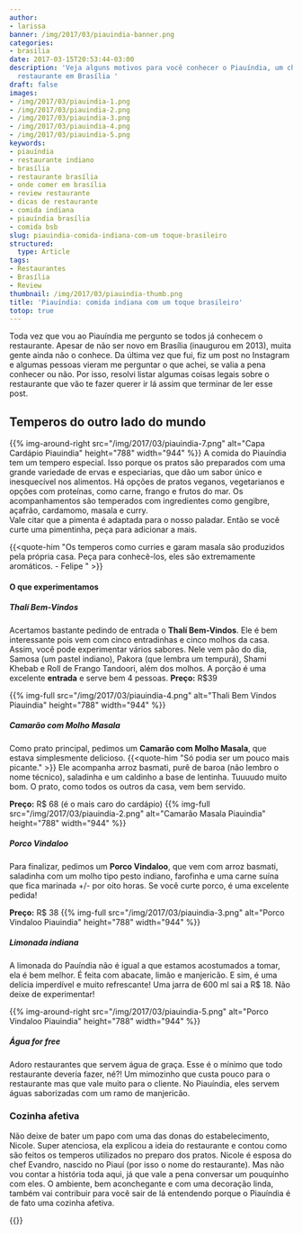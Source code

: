```yaml
---
author:
- larissa
banner: /img/2017/03/piauindia-banner.png
categories:
- brasilia
date: 2017-03-15T20:53:44-03:00
description: 'Veja alguns motivos para você conhecer o Piauíndia, um charmoso e aconchegante
  restaurante em Brasília '
draft: false
images:
- /img/2017/03/piauindia-1.png
- /img/2017/03/piauindia-2.png
- /img/2017/03/piauindia-3.png
- /img/2017/03/piauindia-4.png
- /img/2017/03/piauindia-5.png
keywords:
- piauíndia
- restaurante indiano
- brasília
- restaurante brasília
- onde comer em brasília
- review restaurante
- dicas de restaurante
- comida indiana
- piauíndia brasília
- comida bsb
slug: piauindia-comida-indiana-com-um toque-brasileiro
structured:
  type: Article
tags:
- Restaurantes
- Brasília
- Review
thumbnail: /img/2017/03/piauindia-thumb.png
title: 'Piauíndia: comida indiana com um toque brasileiro'
totop: true
---
```


Toda vez que vou ao Piauíndia me pergunto se todos já conhecem o restaurante.  Apesar de não ser novo em Brasília (inaugurou em 2013), muita gente ainda não o conhece. Da última vez que fui, fiz um post no Instagram e algumas pessoas vieram me perguntar o que achei, se valia a pena conhecer ou não. Por isso, resolvi listar algumas coisas legais sobre o restaurante que vão te fazer querer ir lá assim que terminar de ler esse post.

## Temperos do outro lado do mundo

{{% img-around-right src="/img/2017/03/piauindia-7.png"  alt="Capa Cardápio Piauindia"  height="788" width="944" %}}
A comida do Piauíndia tem um tempero especial. Isso porque os pratos são preparados com uma grande variedade de ervas e especiarias, que dão um sabor único e inesquecível nos alimentos.  Há opções de pratos veganos, vegetarianos e opções com proteínas, como carne, frango e frutos do mar. Os acompanhamentos são temperados com ingredientes como gengibre, açafrão, cardamomo, masala e curry.  
Vale citar que a pimenta é adaptada para o nosso paladar. Então se você curte uma pimentinha, peça para adicionar a mais.

{{<quote-him "Os temperos como curries e garam masala são produzidos pela própria casa. Peça para conhecê-los, eles são extremamente aromáticos. - Felipe " >}}


#### O que experimentamos

##### Thalí Bem-Vindos
Acertamos bastante pedindo de entrada o **Thalí Bem-Vindos**. Ele é bem interessante pois vem com cinco entradinhas e cinco molhos da casa. Assim, você pode experimentar vários sabores. Nele vem pão do dia, Samosa (um pastel indiano), Pakora (que lembra um tempurá), Shami Khebab e Roll de Frango Tandoori, além dos molhos.
A porção é uma excelente **entrada** e serve bem 4 pessoas.
**Preço:** R$39

{{% img-full src="/img/2017/03/piauindia-4.png"  alt="Thali Bem Vindos Piauindia"  height="788" width="944" %}}


##### Camarão com Molho Masala

Como prato principal, pedimos um **Camarão com Molho Masala**, que estava simplesmente delicioso. {{<quote-him "Só podia ser um pouco mais picante." >}}
Ele acompanha arroz basmati, purê de baroa (não lembro o nome técnico), saladinha e um caldinho a base de lentinha. Tuuuudo muito bom. O prato, como todos os outros da casa, vem bem servido.

**Preço:** R$ 68 (é o mais caro do cardápio)
{{% img-full src="/img/2017/03/piauindia-2.png"  alt="Camarão Masala Piauindia"  height="788" width="944" %}}

##### Porco Vindaloo

Para finalizar, pedimos um **Porco Vindaloo**, que vem com arroz basmati, saladinha com um molho tipo pesto indiano, farofinha e uma carne suína que fica marinada +/- por oito horas. Se você curte porco, é uma excelente pedida!

**Preço:** R$ 38
{{% img-full src="/img/2017/03/piauindia-3.png"  alt="Porco Vindaloo Piauindia"  height="788" width="944" %}}


##### Limonada indiana

A limonada do Pauíndia não é igual a que estamos acostumados a tomar, ela é bem melhor. É feita com abacate, limão e manjericão. E sim, é uma delícia imperdível e muito refrescante! Uma  jarra de 600 ml sai a R$ 18. Não deixe de experimentar!

{{% img-around-right src="/img/2017/03/piauindia-5.png"  alt="Porco Vindaloo Piauindia"  height="788" width="944" %}}

##### Água for free

Adoro restaurantes que servem água de graça. Esse é o mínimo que todo restaurante deveria fazer, né?! Um mimozinho que custa pouco para o restaurante mas que vale muito para o cliente. No Piauíndia, eles servem águas saborizadas com um ramo de manjericão.

### Cozinha afetiva

Não deixe de bater um papo com uma das donas do estabelecimento, Nicole. Super atenciosa, ela explicou a ideia do restaurante e contou como são feitos os temperos utilizados no preparo dos pratos. Nicole é esposa do chef Evandro, nascido no Piauí (por isso o nome do restaurante). Mas não vou contar a história toda aqui, já que vale a pena conversar um pouquinho com eles. O ambiente, bem aconchegante e com uma decoração linda, também vai contribuir para você sair de lá entendendo porque o Piauíndia é de fato uma cozinha afetiva.



{{<restaurant address="Acampamento Pacheco Fernandes, rua 9, casa 2, Vila Planalto-DF" maps="https://goo.gl/maps/UqEfKEQ8iw52" work-time="Segunda à quarta e domingo, das 12h às 16h - Quinta, sexta e sábado, das 11h às 23h." phone="(61) 3574.4234" price="3,5/5">}}
